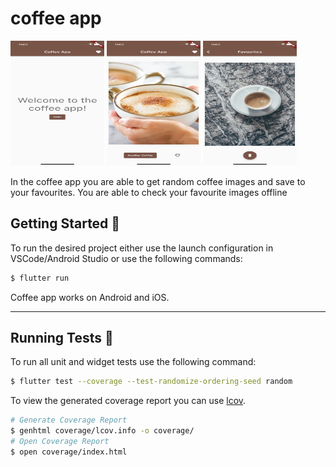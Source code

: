 # coffee app

<img height="200" src="https://raw.githubusercontent.com/AyadLaouissi/coffee_app/main/screenshots/home.png" width="150"/>
<img height="200" src="https://raw.githubusercontent.com/AyadLaouissi/coffee_app/main/screenshots/home_loaded.png" width="150"/>
<img height="200" src="https://raw.githubusercontent.com/AyadLaouissi/coffee_app/main/screenshots/favourite.png" width="150"/>

In the coffee app you are able to get random coffee images and save to your favourites.
You are able to check your favourite images offline

## Getting Started 🚀

To run the desired project either use the launch configuration in VSCode/Android Studio or use the following commands:

```sh
$ flutter run
```

Coffee app works on Android and iOS.

---

## Running Tests 🧪

To run all unit and widget tests use the following command:

```sh
$ flutter test --coverage --test-randomize-ordering-seed random
```

To view the generated coverage report you can use [lcov](https://github.com/linux-test-project/lcov).

```sh
# Generate Coverage Report
$ genhtml coverage/lcov.info -o coverage/
# Open Coverage Report
$ open coverage/index.html
```
